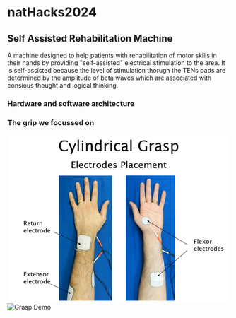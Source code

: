 # natHacks2024
## Self Assisted Rehabilitation Machine 
A machine designed to help patients with rehabilitation of motor skills in their hands by providing "self-assisted" electrical stimulation to the area. It is self-assisted because the level of stimulation thorugh the TENs pads are determined by the amplitude of beta waves which are associated with consious thought and logical thinking. 
### Hardware and software architecture

### The grip we focussed on 
![Grasp Placement](https://github.com/hninah/natHacks2024/blob/main/assets/Screenshot%20(136).png?raw=true)
![Grasp Demo](https://github.com/hninah/natHacks2024/blob/main/assets/IMG_4346.png?raw=true)
